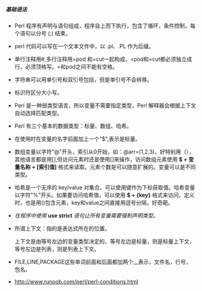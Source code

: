 ##### 基础语法

- Perl 程序有声明与语句组成，程序自上而下执行，包含了循环，条件控制，每个语句以分号 (;) 结束。

- perl 代码可以写在一个文本文件中，以 .pl、.PL 作为后缀。

- 单行注释用#,多行注释用=pod 和=cut一起构成，=pod和=cut都必须独立成行，必须顶格写。=和pod之间不能有空格。

- 字符串可以用单引号和双引号包括，但是单引号不会转移。

- 标识符区分大小写。

- Perl 是一种弱类型语言，所以变量不需要指定类型，Perl 解释器会根据上下文自动选择匹配类型。

- Perl 有三个基本的数据类型：标量、数组、哈希。

- 在使用时在变量的名字前面加上一个"$",表示是标量。

- 数组变量以字符"@"开头，索引从0开始，如：@arr=(1,2,3)，好特别用（），其他语言都是用[],但访问元素时还是使用[]来操作，访问数组元素使用 **$ + 变量名称 + [索引值]** 格式来读取。元素个数是可以随意扩展的。变量可以是不同类型。

- 哈希是一个无序的 key/value 对集合。可以使用键作为下标获取值。哈希变量以字符"%"开头。如果要访问哈希值，可以使用 **$ + {key}** 格式来访问，定义时，也是用()包含元素，key和value之间直接用逗号分隔，好奇葩。

- *在程序中使用* **use strict** *语句让所有变量需要强制声明类型。*

- 所谓上下文：指的是表达式所在的位置。

  上下文是由等号左边的变量类型决定的，等号左边是标量，则是标量上下文，等号左边是列表，则是列表上下文。

- FILE,LINE,PACKAGE这些单词前面和后面都加两个__表示，文件名，行号，包名。

- http://www.runoob.com/perl/perl-conditions.html